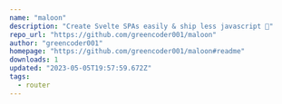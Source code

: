 ```yaml
---
name: "maloon"
description: "Create Svelte SPAs easily & ship less javascript 💨"
repo_url: "https://github.com/greencoder001/maloon"
author: "greencoder001"
homepage: "https://github.com/greencoder001/maloon#readme"
downloads: 1
updated: "2023-05-05T19:57:59.672Z"
tags: 
  - router
---
```

